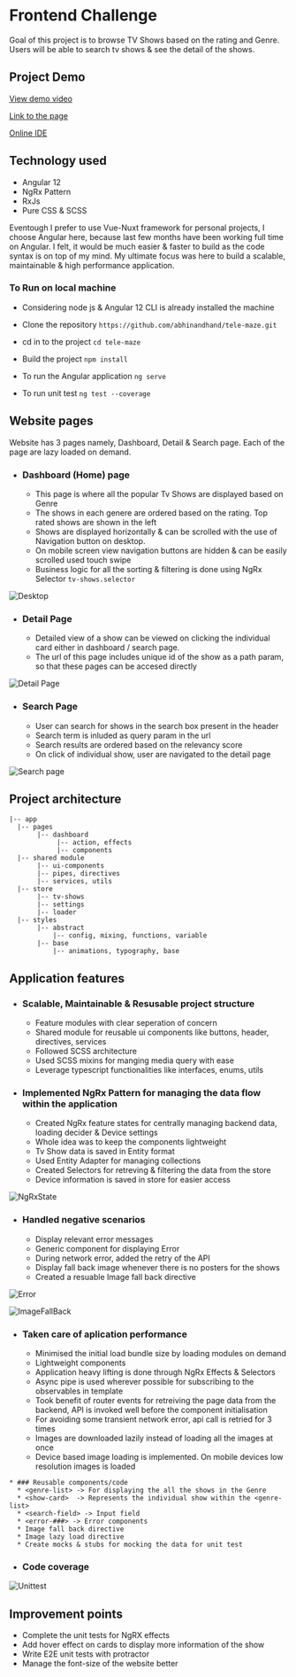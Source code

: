 # Frontend Challenge

Goal of this project is to browse TV Shows based on the rating and Genre. Users will be able to search tv shows & see the detail of the shows.

## Project Demo 

[View demo video](https://vimeo.com/649638350)

[Link to the page](https://fe-telemaze.netlify.app/)

[Online IDE](https://github1s.com/abhinandhand/tele-maze)


 ## Technology used
 * Angular 12
 * NgRx Pattern
 * RxJs
 * Pure CSS & SCSS
 
Eventough I prefer to use Vue-Nuxt framework for personal projects, I choose Angular here, because last few months have been working full time on Angular. I felt, it would be much easier & faster to build as the code syntax is on top of my mind. My ultimate focus was here to build a scalable, maintainable & high performance application.


### To Run on local machine

* Considering node js & Angular 12 CLI is already installed the machine

* Clone the repository ```https://github.com/abhinandhand/tele-maze.git```

* cd in to the project ```cd tele-maze```

* Build the project ```npm install```

* To run the Angular application ```ng serve```

* To run unit test ```ng test --coverage```


## Website pages

Website has 3 pages namely, Dashboard, Detail & Search page. Each of the page are lazy loaded on demand. 
* ### Dashboard (Home) page
  * This page is where all the popular Tv Shows are displayed based on Genre
  * The shows in each genere are ordered based on the rating. Top rated shows are shown in the left
  * Shows are displayed horizontally & can be scrolled with the use of Navigation button on desktop. 
  * On mobile screen view navigation buttons are hidden & can be easily scrolled used touch swipe  
  * Business logic for all the sorting & filtering is done using NgRx Selector ```tv-shows.selector```
  
 ![Desktop](https://i.ibb.co/80Y0pLV/1.png) 

 * ### Detail Page
   * Detailed view of a show can be viewed on clicking the individual card either in dashboard / search page.
   * The url of this page includes unique id of the show as a path param, so that these pages can be accesed directly 
  
 ![Detail Page](https://i.ibb.co/4dFp20G/3.png)
 
 * ### Search Page
   * User can search for shows in the search box present in the header
   * Search term is inluded as query param in the url
   * Search results are ordered based on the relevancy score
   * On click of individual show, user are navigated to the detail page
  
 ![Search page](https://i.ibb.co/R7vM8sL/4.png)

 ## Project architecture
 
    |-- app
      |-- pages
           |-- dashboard
                |-- action, effects
                |-- components
      |-- shared module
           |-- ui-components
           |-- pipes, directives
           |-- services, utils
      |-- store                        
           |-- tv-shows
           |-- settings
           |-- loader
      |-- styles
      	   |-- abstract
	           |-- config, mixing, functions, variable
	       |-- base 
	           |-- animations, typography, base	    

 

 
 ## Application features 
 
  * ### Scalable, Maintainable & Resusable project structure 
    * Feature modules with clear seperation of concern
    * Shared module for reusable ui components like buttons, header, directives, services
    * Followed SCSS architecture
    * Used SCSS mixins for manging media query with ease
    * Leverage typescript functionalities like interfaces, enums, utils
 
 
  * ### Implemented NgRx Pattern for managing the data flow within the application
    * Created NgRx feature states for centrally managing backend data, loading decider & Device settings
    * Whole idea was to keep the components lightweight
    * Tv Show data is saved in Entity format
    * Used Entity Adapter for managing collections
    * Created Selectors for retreving & filtering the data from the store
    * Device information is saved in store for easier access 
    
    
  
 ![NgRxState](https://i.ibb.co/VBxyB7d/5.png)
 

  * ### Handled negative scenarios 
    * Display relevant error messages
    * Generic component for displaying Error
    * During network error, added the retry of the API
    * Display fall back image whenever there is no posters for the shows
    * Created a resuable Image fall back directive 
  
 ![Error](https://i.ibb.co/wsgKHm6/7.png)


 ![ImageFallBack](https://i.ibb.co/xYmNVH7/6.png)
 
   * ### Taken care of aplication performance 
     * Minimised the initial load bundle size by loading modules on demand
     * Lightweight components 
     * Application heavy lifting is done through NgRx Effects & Selectors
     * Async pipe is used wherever possible for subscribing to the observables in template 
     * Took benefit of router events for retreiving the page data from the backend, API is invoked well before the component initialisation
     * For avoiding some transient network error, api call is retried for 3 times
     * Images are downloaded lazily instead of loading all the images at once
     * Device based image loading is implemented. On mobile devices low resolution images is loaded 

    * ### Reusable components/code
      * <genre-list> -> For displaying the all the shows in the Genre
      * <show-card>  -> Represents the individual show within the <genre-list>
      * <search-field> -> Input field 
      * <error-###> -> Error components
      * Image fall back directive
      * Image lazy load directive
      * Create mocks & stubs for mocking the data for unit test
  
  *  ### Code coverage
    
![Unittest](https://i.ibb.co/1rcxVM4/8.png)
     
  ## Improvement points
   * Complete the unit tests for NgRX effects
   * Add hover effect on cards to display more information of the show
   * Write E2E unit tests with protractor
   * Manage the font-size of the website better
    
 
